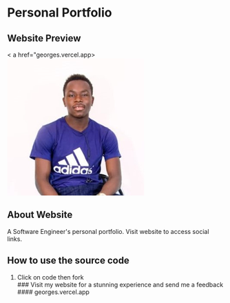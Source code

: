 # Personal Portfolio
## Website Preview
< a href="georges.vercel.app><img src="img/profile.jpg"></a>
## About Website 
A Software Engineer's personal portfolio. Visit website to access social links.
## How to use the source code
<ol>
  <li>Click on code then fork</li>
### Visit my website for a stunning experience and send me a feedback 
#### georges.vercel.app

